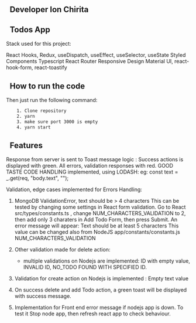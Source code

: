 
## &nbsp; Developer Ion Chirita

## &nbsp; Todos App

Stack used for this project: 

React Hooks, Redux, useDispatch, useEffect, useSelector, useState Styled Components Typescript  React Router Responsive Design Material UI, react-hook-form, react-toastify

## &nbsp; How to run the code

Then just run the following command:

```sh
    1. Clone repository
    2. yarn
    3. make sure port 3000 is empty
    4. yarn start
```
 ## &nbsp; Features

Response from server is sent to Toast message logic : Success actions is displayed with green. All errors, validation responses with red.
GOOD TASTE CODE HANDLING implemented, using LODASH:  eg:  const text = _.get(req, "body.text", "");

Validation, edge cases implemented for Errors Handling:

1.  MongoDB ValidationError, text should be > 4 characters
	This can be tested by changing some settings in React form validation. 
	Go to React  src/types/constants.ts , change NUM_CHARACTERS_VALIDATION to 2, then add only 3 charaters in Add Todo Form, then press Submit. 
	An error message will appear: Text should be at least 5 characters
	This value can be changed also from NodeJS  app/constants/constants.js  NUM_CHARACTERS_VALIDATION

2. Other validation made for delete action: 
   - multiple validations on Nodejs are implemented: ID with empty value, INVALID ID,  NO_TODO FOUND WITH SPECIFIED ID.
3. Validation for create action on Nodejs is implemented : Empty text value
4. On success delete and add Todo action, a green toast will be displayed with success message.
5. Implementation for Front end error message if nodejs app is down. To test it Stop node app, then refresh react app to check behaviour.

